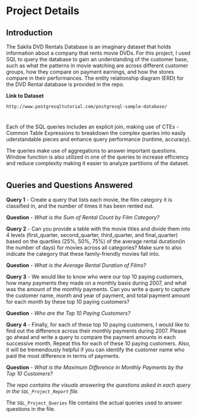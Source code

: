 # Project Details

## **Introduction**
The Sakila DVD Rentals Database is an imaginary dataset that holds information about a company that rents movie DVDs. For this project, I used SQL to query the database to gain an understanding of the customer base, such as what the patterns in movie watching are across different customer groups, how they compare on payment earnings, and how the stores compare in their performances.  The entity relationship diagram (ERD) for the DVD Rental database is provided in the repo.

**Link to Dataset**

` http://www.postgresqltutorial.com/postgresql-sample-database/ `

#

Each of the SQL queries includes an explicit join, making use of CTEs - Common Table Expressions to breakdown the complex queries into easily uderstandable pieces and enhance query performance (runtime, accuracy).

The queries make use of aggregations to answer important questions. Window function is also utilized in one of the queries to increase efficiency and reduce complexity making it easier to analyze partitions of the dataset.

#

## Queries and Questions Answered

**Query 1** - Create a query that lists each movie, the film category it is classified in, and the number of times it has been rented out.

**Question** -   _What is the Sum of Rental Count by Film Category?_

**Query 2** - Can you provide a table with the movie titles and divide them into 4 levels (first_quarter, second_quarter, third_quarter, and final_quarter) based on the quartiles (25%, 50%, 75%) of the average rental duration(in the number of days) for movies across all categories? 
Make sure to also indicate the category that these family-friendly movies fall into.

**Question** - _What is the Average Rental Duration of Films?_

**Query 3** - We would like to know who were our top 10 paying customers, how many payments they made on a monthly basis during 2007, and what was the amount of the monthly payments. 
Can you write a query to capture the customer name, month and year of payment, and total payment amount for each month by these top 10 paying customers?

**Question** - _Who are the Top 10 Paying Customers?_

**Query 4** - Finally, for each of these top 10 paying customers, I would like to find out the difference across their monthly payments during 2007. 
Please go ahead and write a query to compare the payment amounts in each successive month. Repeat this for each of these 10 paying customers. Also, it will be tremendously helpful if you can identify the customer name who paid the most difference in terms of payments.

**Question** - _What is the Maximum Difference in Monthly Payments by the Top 10 Customers?_


_The repo contains the visuals answering the questions asked in each query in the `SQL_Project_Report` file._

The `SQL_Project_Queries` file contains the actual queries used to answer questions in the file.

#
